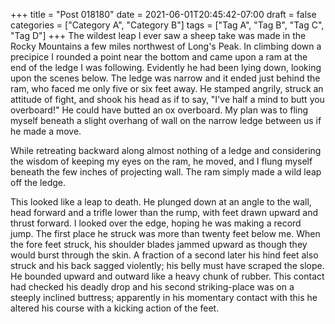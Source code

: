 +++
title = "Post 018180"
date = 2021-06-01T20:45:42-07:00
draft = false
categories = ["Category A", "Category B"]
tags = ["Tag A", "Tag B", "Tag C", "Tag D"]
+++
The wildest leap I ever saw a sheep take was made in the Rocky Mountains a few miles northwest of Long's Peak. In climbing down a precipice I rounded a point near the bottom and came upon a ram at the end of the ledge I was following. Evidently he had been lying down, looking upon the scenes below. The ledge was narrow and it ended just behind the ram, who faced me only five or six feet away. He stamped angrily, struck an attitude of fight, and shook his head as if to say, "I've half a mind to butt you overboard!" He could have butted an ox overboard. My plan was to fling myself beneath a slight overhang of wall on the narrow ledge between us if he made a move.

While retreating backward along almost nothing of a ledge and considering the wisdom of keeping my eyes on the ram, he moved, and I flung myself beneath the few inches of projecting wall. The ram simply made a wild leap off the ledge.

This looked like a leap to death. He plunged down at an angle to the wall, head forward and a trifle lower than the rump, with feet drawn upward and thrust forward. I looked over the edge, hoping he was making a record jump. The first place he struck was more than twenty feet below me. When the fore feet struck, his shoulder blades jammed upward as though they would burst through the skin. A fraction of a second later his hind feet also struck and his back sagged violently; his belly must have scraped the slope. He bounded upward and outward like a heavy chunk of rubber. This contact had checked his deadly drop and his second striking-place was on a steeply inclined buttress; apparently in his momentary contact with this he altered his course with a kicking action of the feet.

